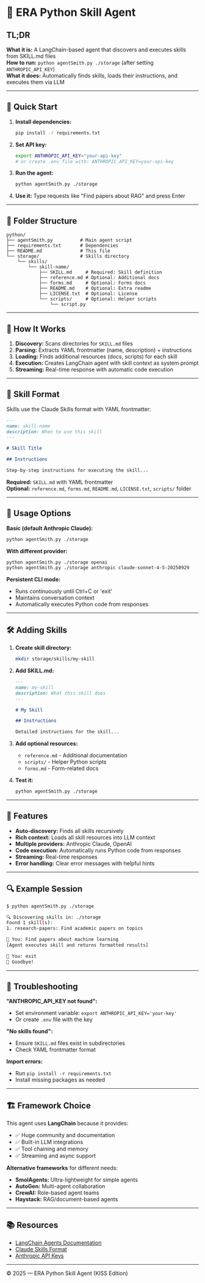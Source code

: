 # 🧠 ERA Python Skill Agent

## TL;DR

**What it is:** A LangChain-based agent that discovers and executes skills from SKILL.md files  
**How to run:** `python agentSmith.py ./storage` (after setting `ANTHROPIC_API_KEY`)  
**What it does:** Automatically finds skills, loads their instructions, and executes them via LLM

---

## 🚀 Quick Start

1. **Install dependencies:**

   ```bash
   pip install -r requirements.txt
   ```

2. **Set API key:**

   ```bash
   export ANTHROPIC_API_KEY="your-api-key"
   # or create .env file with: ANTHROPIC_API_KEY=your-api-key
   ```

3. **Run the agent:**

   ```bash
   python agentSmith.py ./storage
   ```

4. **Use it:** Type requests like "Find papers about RAG" and press Enter

---

## 📁 Folder Structure

```
python/
├── agentSmith.py          # Main agent script
├── requirements.txt       # Dependencies
├── README.md              # This file
└── storage/               # Skills directory
    └── skills/
        └── skill-name/
            ├── SKILL.md     # Required: Skill definition
            ├── reference.md # Optional: Additional docs
            ├── forms.md     # Optional: Forms docs
            ├── README.md    # Optional: Extra readme
            ├── LICENSE.txt  # Optional: License
            └── scripts/     # Optional: Helper scripts
                └── script.py
```

---

## 🎯 How It Works

1. **Discovery:** Scans directories for `SKILL.md` files
2. **Parsing:** Extracts YAML frontmatter (name, description) + instructions
3. **Loading:** Finds additional resources (docs, scripts) for each skill
4. **Execution:** Creates LangChain agent with skill context as system prompt
5. **Streaming:** Real-time response with automatic code execution

---

## 📝 Skill Format

Skills use the Claude Skills format with YAML frontmatter:

```markdown
---
name: skill-name
description: When to use this skill
---

# Skill Title

## Instructions

Step-by-step instructions for executing the skill...
```

**Required:** `SKILL.md` with YAML frontmatter  
**Optional:** `reference.md`, `forms.md`, `README.md`, `LICENSE.txt`, `scripts/` folder

---

## 🔧 Usage Options

**Basic (default Anthropic Claude):**

```bash
python agentSmith.py ./storage
```

**With different provider:**

```bash
python agentSmith.py ./storage openai
python agentSmith.py ./storage anthropic claude-sonnet-4-5-20250929
```

**Persistent CLI mode:**

- Runs continuously until Ctrl+C or 'exit'
- Maintains conversation context
- Automatically executes Python code from responses

---

## 🛠️ Adding Skills

1. **Create skill directory:**

   ```bash
   mkdir storage/skills/my-skill
   ```

2. **Add SKILL.md:**

   ```markdown
   ---
   name: my-skill
   description: What this skill does
   ---

   # My Skill

   ## Instructions

   Detailed instructions for the skill...
   ```

3. **Add optional resources:**

   - `reference.md` - Additional documentation
   - `scripts/` - Helper Python scripts
   - `forms.md` - Form-related docs

4. **Test it:**
   ```bash
   python agentSmith.py ./storage
   ```

---

## 🎨 Features

- **Auto-discovery:** Finds all skills recursively
- **Rich context:** Loads all skill resources into LLM context
- **Multiple providers:** Anthropic Claude, OpenAI
- **Code execution:** Automatically runs Python code from responses
- **Streaming:** Real-time responses
- **Error handling:** Clear error messages with helpful hints

---

## 🔍 Example Session

```bash
$ python agentSmith.py ./storage

🔍 Discovering skills in: ./storage
Found 1 skill(s):
1. research-papers: Find academic papers on topics

🤖 You: Find papers about machine learning
[Agent executes skill and returns formatted results]

🤖 You: exit
👋 Goodbye!
```

---

## 🚨 Troubleshooting

**"ANTHROPIC_API_KEY not found":**

- Set environment variable: `export ANTHROPIC_API_KEY='your-key'`
- Or create `.env` file with the key

**"No skills found":**

- Ensure `SKILL.md` files exist in subdirectories
- Check YAML frontmatter format

**Import errors:**

- Run `pip install -r requirements.txt`
- Install missing packages as needed

---

## 🏗️ Framework Choice

This agent uses **LangChain** because it provides:

- ✅ Huge community and documentation
- ✅ Built-in LLM integrations
- ✅ Tool chaining and memory
- ✅ Streaming and async support

**Alternative frameworks** for different needs:

- **SmolAgents:** Ultra-lightweight for simple agents
- **AutoGen:** Multi-agent collaboration
- **CrewAI:** Role-based agent teams
- **Haystack:** RAG/document-based agents

---

## 📚 Resources

- [LangChain Agents Documentation](https://docs.langchain.com/oss/python/langchain/overview)
- [Claude Skills Format](https://docs.claude.com/en/docs/agents-and-tools/agent-skills/overview)
- [Anthropic API Keys](https://console.anthropic.com/)

---

© 2025 — ERA Python Skill Agent (KISS Edition)
